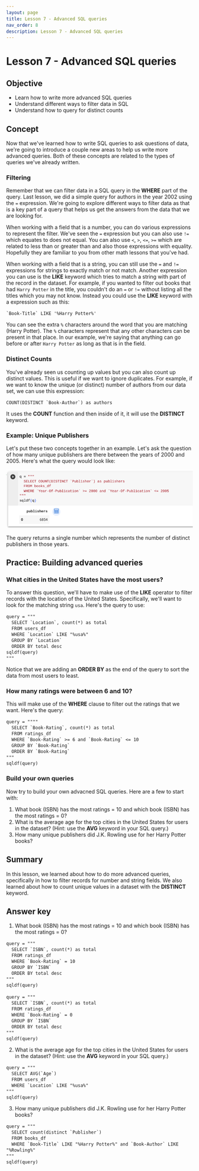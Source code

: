 ```yaml
---
layout: page
title: Lesson 7 - Advanced SQL queries
nav_order: 8
description: Lesson 7 - Advanced SQL queries
---
```

# Lesson 7 - Advanced SQL queries

## Objective

- Learn how to write more advanced SQL queries
- Understand different ways to filter data in SQL
- Understand how to query for distinct counts

## Concept

Now that we've learned how to write SQL queries to ask questions of data, we're going to introduce a couple new areas to help us write more advanced queries.  Both of these concepts are related to the types of queries we've already written.

### Filtering

Remember that we can filter data in a SQL query in the **WHERE** part of the query.  Last lesson, we did a simple query for authors in the year 2002 using the `=` expression.  We're going to explore different ways to filter data as that is a key part of a query that helps us get the answers from the data that we are looking for.

When working with a field that is a number, you can do various expressions to represent the filter.  We've seen the `=` expression but you can also use `!=` which equates to does not equal.  You can also use `<`, `>`, `<=`, `>=` which are related to less than or greater than and also those expressions with equality.  Hopefully they are familiar to you from other math lessons that you've had.

When working with a field that is a string, you can still use the `=` and `!=` expressions for strings to exactly match or not match.  Another expression you can use is the **LIKE** keyword which tries to match a string with part of the record in the dataset.  For example, if you wanted to filter out books that had `Harry Potter` in the title, you couldn't do an `=` or `!=` without listing all the titles which you may not know.  Instead you could use the **LIKE** keyword with a expression such as this:
```
`Book-Title` LIKE '%Harry Potter%'
```
You can see the extra `%` characters around the word that you are matching (Harry Potter).  The `%` characters represent that any other characters can be present in that place.  In our example, we're saying that anything can go before or after `Harry Potter` as long as that is in the field.   

### Distinct Counts

You've already seen us counting up values but you can also count up distinct values.  This is useful if we want to ignore duplicates.  For example, if we want to know the unique (or distinct) number of authors from our data set, we can use this expression:
```
COUNT(DISTINCT `Book-Author`) as authors
```
It uses the **COUNT** function and then inside of it, it will use the **DISTINCT** keyword.

### Example: Unique Publishers

Let's put these two concepts together in an example.  Let's ask the question of how many unique publishers are there between the years of 2000 and 2005.  Here's what the query would look like:

![image](images/07-distinct_publishers_query.png)

The query returns a single number which represents the number of distinct publishers in those years.

## Practice: Building advanced queries

### What cities in the United States have the most users?

To answer this question, we'll have to make use of the **LIKE** operator to filter records with the location of the United States.  Specifically, we'll want to look for the matching string `usa`.  Here's the query to use:
```
query = """
  SELECT `Location`, count(*) as total
  FROM users_df
  WHERE `Location` LIKE "%usa%"
  GROUP BY `Location`
  ORDER BY total desc
sqldf(query)
"""
```
Notice that we are adding an **ORDER BY** as the end of the query to sort the data from most users to least.

### How many ratings were between 6 and 10?

This will make use of the **WHERE** clause to filter out the ratings that we want.  Here's the query:
```
query = """"
  SELECT `Book-Rating`, count(*) as total
  FROM ratings_df
  WHERE `Book-Rating` >= 6 and `Book-Rating` <= 10
  GROUP BY `Book-Rating`
  ORDER BY `Book-Rating`
"""
sqldf(query)
```

### Build your own queries

Now try to build your own advacned SQL queries.  Here are a few to start with:
1. What book (ISBN) has the most ratings = 10 and which book (ISBN) has the most ratings = 0?
2. What is the average age for the top cities in the United States for users in the dataset? (Hint: use the **AVG** keyword in your SQL query.)
3. How many unique publishers did J.K. Rowling use for her Harry Potter books?

## Summary
In this lesson, we learned about how to do more advanced queries, specifically in how to filter records for number and string fields.  We also learned about how to count unique values in a dataset with the **DISTINCT** keyword.

## Answer key
1. What book (ISBN) has the most ratings = 10 and which book (ISBN) has the most ratings = 0?
```
query = """
  SELECT `ISBN`, count(*) as total
  FROM ratings_df
  WHERE `Book-Rating` = 10
  GROUP BY `ISBN`
  ORDER BY total desc
"""
sqldf(query)

query = """
  SELECT `ISBN`, count(*) as total
  FROM ratings_df
  WHERE `Book-Rating` = 0
  GROUP BY `ISBN`
  ORDER BY total desc
"""
sqldf(query)
```

2. What is the average age for the top cities in the United States for users in the dataset? (Hint: use the **AVG** keyword in your SQL query.)
```
query = """
  SELECT AVG(`Age`)
  FROM users_df
  WHERE `Location` LIKE "%usa%"
"""
sqldf(query)
```

3. How many unique publishers did J.K. Rowling use for her Harry Potter books?
```
query = """
  SELECT count(distinct `Publisher`)
  FROM books_df
  WHERE `Book-Title` LIKE "%Harry Potter%" and `Book-Author` LIKE "%Rowling%"
"""
sqldf(query)
```
